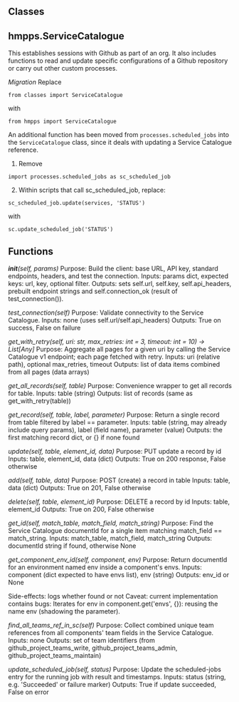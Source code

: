 ## Classes

## hmpps.ServiceCatalogue

This establishes sessions with Github as part of an org. It also includes functions to read and update specific configurations of a Github repository or carry out other custom processes.


*Migration*
Replace
```
from classes import ServiceCatalogue
```

with

```
from hmpps import ServiceCatalogue
```

An additional function has been moved from `processes.scheduled_jobs` into the `ServiceCatalogue` class, since it deals with updating a Service Catalogue reference.

1. Remove
```
import processes.scheduled_jobs as sc_scheduled_job
```

2. Within scripts that call sc_scheduled_job, replace:
```
sc_scheduled_job.update(services, 'STATUS')
```

with
```
sc.update_scheduled_job('STATUS')
```

## Functions

*__init__(self, params)*
Purpose: Build the client: base URL, API key, standard endpoints, headers, and test the connection.
Inputs: params dict, expected keys: url, key, optional filter.
Outputs: sets self.url, self.key, self.api_headers, prebuilt endpoint strings and self.connection_ok (result of test_connection()).

*test_connection(self)*
Purpose: Validate connectivity to the Service Catalogue.
Inputs: none (uses self.url/self.api_headers)
Outputs: True on success, False on failure

*get_with_retry(self, uri: str, max_retries: int = 3, timeout: int = 10) -> List[Any]*
Purpose: Aggregate all pages for a given uri by calling the Service Catalogue v1 endpoint; each page fetched with retry.
Inputs: uri (relative path), optional max_retries, timeout
Outputs: list of data items combined from all pages (data arrays)

*get_all_records(self, table)*
Purpose: Convenience wrapper to get all records for table.
Inputs: table (string)
Outputs: list of records (same as get_with_retry(table))

*get_record(self, table, label, parameter)*
Purpose: Return a single record from table filtered by label == parameter.
Inputs: table (string, may already include query params), label (field name), parameter (value)
Outputs: the first matching record dict, or {} if none found

*update(self, table, element_id, data)*
Purpose: PUT update a record by id
Inputs: table, element_id, data (dict)
Outputs: True on 200 response, False otherwise

*add(self, table, data)*
Purpose: POST (create) a record in table
Inputs: table, data (dict)
Outputs: True on 201, False otherwise

*delete(self, table, element_id)*
Purpose: DELETE a record by id
Inputs: table, element_id
Outputs: True on 200, False otherwise


*get_id(self, match_table, match_field, match_string)*
Purpose: Find the Service Catalogue documentId for a single item matching match_field == match_string.
Inputs: match_table, match_field, match_string
Outputs: documentId string if found, otherwise None

*get_component_env_id(self, component, env)*
Purpose: Return documentId for an environment named env inside a component's envs.
Inputs: component (dict expected to have envs list), env (string)
Outputs: env_id or None

Side-effects: logs whether found or not
Caveat: current implementation contains bugs:
Iterates for env in component.get('envs', {}): reusing the name env (shadowing the parameter).

*find_all_teams_ref_in_sc(self)*
Purpose: Collect combined unique team references from all components' team fields in the Service Catalogue.
Inputs: none
Outputs: set of team identifiers (from github_project_teams_write, github_project_teams_admin, github_project_teams_maintain)


*update_scheduled_job(self, status)*
Purpose: Update the scheduled-jobs entry for the running job with result and timestamps.
Inputs: status (string, e.g. 'Succeeded' or failure marker)
Outputs: True if update succeeded, False on error
